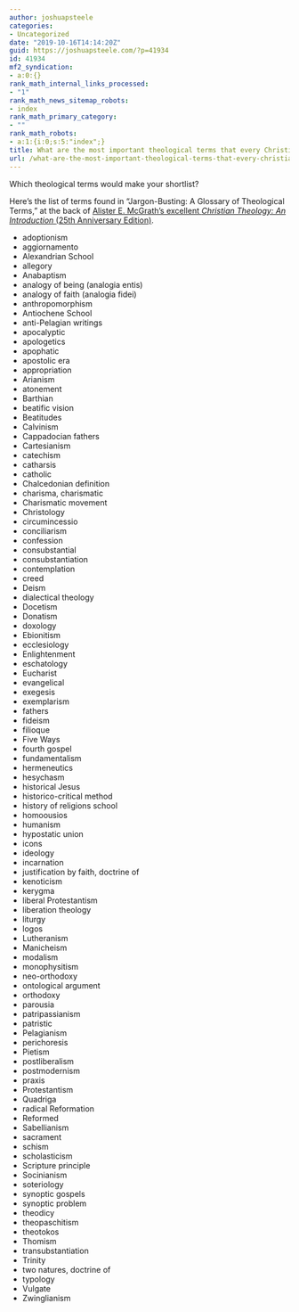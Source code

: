 ```yaml
---
author: joshuapsteele
categories:
- Uncategorized
date: "2019-10-16T14:14:20Z"
guid: https://joshuapsteele.com/?p=41934
id: 41934
mf2_syndication:
- a:0:{}
rank_math_internal_links_processed:
- "1"
rank_math_news_sitemap_robots:
- index
rank_math_primary_category:
- ""
rank_math_robots:
- a:1:{i:0;s:5:"index";}
title: What are the most important theological terms that every Christian should know?
url: /what-are-the-most-important-theological-terms-that-every-christian-should-know/
---
```


Which theological terms would make your shortlist?

Here’s the list of terms found in “Jargon-Busting: A Glossary of Theological Terms,” at the back of [Alister E. McGrath’s excellent ](https://amzn.to/2MjFFF7)*[Christian Theology: An Introduction ](https://amzn.to/2MjFFF7)*[(25th Anniversary Edition)](https://amzn.to/2MjFFF7).

- adoptionism
- aggiornamento
- Alexandrian School
- allegory
- Anabaptism
- analogy of being (analogia entis)
- analogy of faith (analogia fidei)
- anthropomorphism
- Antiochene School
- anti-Pelagian writings
- apocalyptic
- apologetics
- apophatic
- apostolic era
- appropriation
- Arianism
- atonement
- Barthian
- beatific vision
- Beatitudes
- Calvinism
- Cappadocian fathers
- Cartesianism
- catechism
- catharsis
- catholic
- Chalcedonian definition
- charisma, charismatic
- Charismatic movement
- Christology
- circumincessio
- conciliarism
- confession
- consubstantial
- consubstantiation
- contemplation
- creed
- Deism
- dialectical theology
- Docetism
- Donatism
- doxology
- Ebionitism
- ecclesiology
- Enlightenment
- eschatology
- Eucharist
- evangelical
- exegesis
- exemplarism
- fathers
- fideism
- filioque
- Five Ways
- fourth gospel
- fundamentalism
- hermeneutics
- hesychasm
- historical Jesus
- historico-critical method
- history of religions school
- homoousios
- humanism
- hypostatic union
- icons
- ideology
- incarnation
- justification by faith, doctrine of
- kenoticism
- kerygma
- liberal Protestantism
- liberation theology
- liturgy
- logos
- Lutheranism
- Manicheism
- modalism
- monophysitism
- neo-orthodoxy
- ontological argument
- orthodoxy
- parousia
- patripassianism
- patristic
- Pelagianism
- perichoresis
- Pietism
- postliberalism
- postmodernism
- praxis
- Protestantism
- Quadriga
- radical Reformation
- Reformed
- Sabellianism
- sacrament
- schism
- scholasticism
- Scripture principle
- Socinianism
- soteriology
- synoptic gospels
- synoptic problem
- theodicy
- theopaschitism
- theotokos
- Thomism
- transubstantiation
- Trinity
- two natures, doctrine of
- typology
- Vulgate
- Zwinglianism